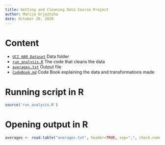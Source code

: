```yaml
---
title: Getting and Cleaning Data Course Project
author: Marija Grjazniha
date: October 20, 2020
---
```


# Content

- [`UCI HAR Dataset`](https://github.com/marija-grj/RCleaningProject/tree/main/UCI%20HAR%20Dataset) Data folder
- [`run_analysis.R`](https://github.com/marija-grj/RCleaningProject/blob/main/run_analysis.R) The code that cleans the data 
- [`averages.txt`](https://github.com/marija-grj/RCleaningProject/blob/main/averages.txt) Output file 
- [`CodeBook.md`](https://github.com/marija-grj/RCleaningProject/blob/main/CodeBook.md) Code Book explaining the data and transformations made

# Running script in R
```R
source('run_analysis.R')
```

# Opening output in R

```R
averages <- read.table("averages.txt", header=TRUE, sep=",", check.names=FALSE)
```

